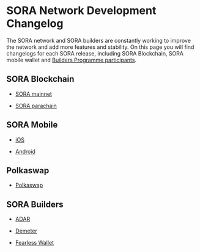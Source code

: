 # SORA Network Development Changelog

The SORA network and SORA builders are constantly working to improve
the network and add more features and stability. On this page you will
find changelogs for each SORA release, including SORA Blockchain, SORA
mobile wallet and [Builders Programme
participants](sora-builders.md).

## SORA Blockchain

- [SORA mainnet](https://github.com/sora-xor/sora2-network/releases)

- [SORA parachain](https://github.com/sora-xor/sora2-parachain/releases)

## SORA Mobile

- [iOS]()

- [Android]()

## Polkaswap

- [Polkaswap](https://github.com/sora-xor/polkaswap-exchange-web/releases)

## SORA Builders

- [ADAR]()

- [Demeter]()

- [Fearless Wallet]()
